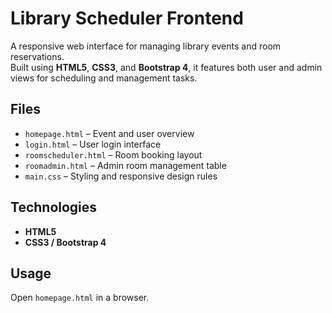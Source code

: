 # Library Scheduler Frontend

A responsive web interface for managing library events and room reservations.  
Built using **HTML5**, **CSS3**, and **Bootstrap 4**, it features both user and admin views for scheduling and management tasks.

## Files
- `homepage.html` – Event and user overview  
- `login.html` – User login interface  
- `roomscheduler.html` – Room booking layout
- `roomadmin.html` – Admin room management table  
- `main.css` – Styling and responsive design rules  

## Technologies
- **HTML5**
- **CSS3 / Bootstrap 4**

## Usage
Open `homepage.html` in a browser.
